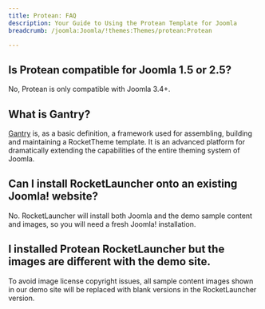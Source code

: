 ```yaml
---
title: Protean: FAQ
description: Your Guide to Using the Protean Template for Joomla
breadcrumb: /joomla:Joomla/!themes:Themes/protean:Protean

---
```


## Is Protean compatible for Joomla 1.5 or 2.5?

No, Protean is only compatible with Joomla 3.4+.

## What is Gantry?

[Gantry][gantry] is, as a basic definition, a framework used for assembling, building and maintaining a RocketTheme template. It is an advanced platform for dramatically extending the capabilities of the entire theming system of Joomla.

## Can I install RocketLauncher onto an existing Joomla! website?

No. RocketLauncher will install both Joomla and the demo sample content and images, so you will need a fresh Joomla! installation.

## I installed Protean RocketLauncher but the images are different with the demo site.

To avoid image license copyright issues, all sample content images shown in our demo site will be replaced with blank versions in the RocketLauncher version.

[gantry]: http://gantry.org/
[forum]: http://www.rockettheme.com/forum/joomla-template-protean
[roksprocket]: http://www.rockettheme.com/joomla/extensions/roksprocket